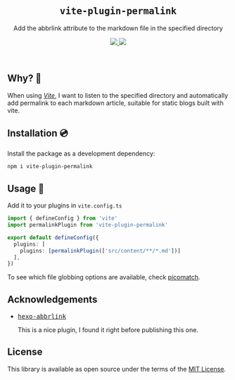 <h2 align='center'><samp>vite-plugin-permalink</samp></h2>

<p align='center'>Add the abbrlink attribute to the markdown file in the specified directory</p>

<p align='center'>
  <a href='https://www.npmjs.com/package/vite-plugin-permalink'>
    <img src='https://img.shields.io/npm/v/vite-plugin-permalink?color=222&style=flat-square'>
  </a>
  <a href='https://www.npmjs.com/package/vite-plugin-permalink'>
    <img src='https://img.shields.io/badge/license-MIT-blue.svg'>
  </a>
</p>

<br>

[hexo-abbrlink]: https://github.com/Rozbo/hexo-abbrlink
[Vite]: https://github.com/vitejs/vite
[picomatch]: https://github.com/micromatch/picomatch#globbing-features

## Why? 🤔

When using _[Vite]_, I want to listen to the specified directory and automatically add permalink to each markdown article, suitable for static blogs built with vite.

## Installation 💿

Install the package as a development dependency:

```bash
npm i vite-plugin-permalink
```

## Usage 🚀

Add it to your plugins in `vite.config.ts`

```ts
import { defineConfig } from 'vite'
import permalinkPlugin from 'vite-plugin-permalink'

export default defineConfig({
  plugins: [
    plugins: [permalinkPlugin(['src/content/**/*.md'])]
  ],
})
```

To see which file globbing options are available, check [picomatch].

## Acknowledgements

- <kbd>[hexo-abbrlink]</kbd>

  This is a nice plugin, I found it right before publishing this one.

## License

This library is available as open source under the terms of the [MIT License](https://opensource.org/licenses/MIT).
